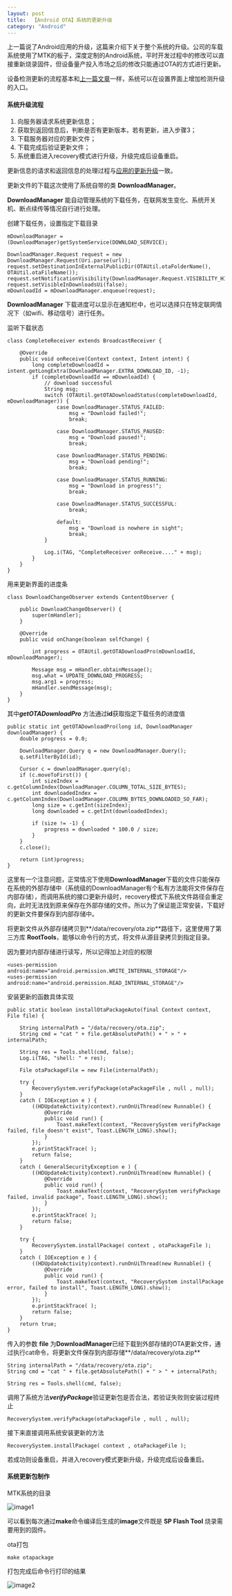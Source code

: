 ```yaml
---
layout: post
title:  【Android OTA】系统的更新升级
category: "Android"
---
```


上一篇说了Android应用的升级，这篇来介绍下关于整个系统的升级。公司的车载系统使用了MTK的板子，深度定制的Android系统，平时开发过程中的修改可以直接重新烧录固件，但设备量产投入市场之后的修改只能通过OTA的方式进行更新。

设备检测更新的流程基本和[上一篇文章](https://moshuqi.github.io/2017/04/22/Android-OTA-应用的更新升级/)一样，系统可以在设置界面上增加检测升级的入口。


#### 系统升级流程

1.	向服务器请求系统更新信息；
2.	获取到返回信息后，判断是否有更新版本，若有更新，进入步骤3；
3.	下载服务器对应的更新文件；
4.	下载完成后验证更新文件；
5.	系统重启进入recovery模式进行升级，升级完成后设备重启。

更新信息的请求和返回信息的处理过程与[应用的更新升级](https://moshuqi.github.io/2017/04/22/Android-OTA-应用的更新升级/)一致。

更新文件的下载这次使用了系统自带的类 **DownloadManager**。

**DownloadManager** 能自动管理系统的下载任务，在联网发生变化、系统开关机、断点续传等情况自行进行处理。

创建下载任务，设置指定下载目录

	mDownloadManager = (DownloadManager)getSystemService(DOWNLOAD_SERVICE);
	
	DownloadManager.Request request = new DownloadManager.Request(Uri.parse(url));
	request.setDestinationInExternalPublicDir(OTAUtil.otaFolderName(), OTAUtil.otaFileName());
	request.setNotificationVisibility(DownloadManager.Request.VISIBILITY_HIDDEN);
	request.setVisibleInDownloadsUi(false);
	mDownloadId = mDownloadManager.enqueue(request);
	
**DownloadManager** 下载进度可以显示在通知栏中，也可以选择只在特定联网情况下（如wifi、移动信号）进行任务。

监听下载状态

	class CompleteReceiver extends BroadcastReceiver {

		@Override
		public void onReceive(Context context, Intent intent) {
			long completeDownloadId = intent.getLongExtra(DownloadManager.EXTRA_DOWNLOAD_ID, -1);
			if (completeDownloadId == mDownloadId) {
				// download successful
				String msg;
				switch (OTAUtil.getOTADownloadStatus(completeDownloadId, mDownloadManager)) {
					case DownloadManager.STATUS_FAILED:
						msg = "Download failed!";
						break;

					case DownloadManager.STATUS_PAUSED:
						msg = "Download paused!";
						break;

					case DownloadManager.STATUS_PENDING:
						msg = "Download pending!";
						break;

					case DownloadManager.STATUS_RUNNING:
						msg = "Download in progress!";
						break;

					case DownloadManager.STATUS_SUCCESSFUL:
						break;

					default:
						msg = "Download is nowhere in sight";
						break;
				}

				Log.i(TAG, "CompleteReceiver onReceive...." + msg);
			}
		}
	}
	
用来更新界面的进度条
	
	class DownloadChangeObserver extends ContentObserver {

		public DownloadChangeObserver() {
			super(mHandler);
		}

		@Override
		public void onChange(boolean selfChange) {

			int progress = OTAUtil.getOTADownloadPro(mDownloadId, mDownloadManager);

			Message msg = mHandler.obtainMessage();
			msg.what = UPDATE_DOWNLOAD_PROGRESS;
			msg.arg1 = progress;
			mHandler.sendMessage(msg);
		}
	}
	
其中***getOTADownloadPro*** 方法通过**id**获取指定下载任务的进度值

	public static int getOTADownloadPro(long id, DownloadManager downloadManager) {
        double progress = 0.0;

        DownloadManager.Query q = new DownloadManager.Query();
        q.setFilterById(id);

        Cursor c = downloadManager.query(q);
        if (c.moveToFirst()) {
            int sizeIndex = c.getColumnIndex(DownloadManager.COLUMN_TOTAL_SIZE_BYTES);
            int downloadedIndex = c.getColumnIndex(DownloadManager.COLUMN_BYTES_DOWNLOADED_SO_FAR);
            long size = c.getInt(sizeIndex);
            long downloaded = c.getInt(downloadedIndex);

            if (size != -1) {
                progress = downloaded * 100.0 / size;
            }
        }
        c.close();

        return (int)progress;
    }
    
这里有一个注意问题，正常情况下使用**DownloadManager**下载的文件只能保存在系统的外部存储中（系统级的DownloadManager有个私有方法能将文件保存在内部存储），而调用系统的接口更新升级时，recovery模式下系统文件路径会重定向，此时无法找到原来保存在外部存储的文件。所以为了保证能正常安装，下载好的更新文件要保存到内部存储中。

将更新文件从外部存储拷贝到**/data/recovery/ota.zip**路径下，这里使用了第三方库 **RootTools**，能够以命令行的方式，将文件从源目录拷贝到指定目录。

因为要对内部存储进行读写，所以记得加上对应的权限

	<uses-permission android:name="android.permission.WRITE_INTERNAL_STORAGE"/>
    <uses-permission android:name="android.permission.READ_INTERNAL_STORAGE"/>
    
安装更新的函数具体实现

	public static boolean installOtaPackageAuto(final Context context, File file) {

        String internalPath = "/data/recovery/ota.zip";
        String cmd = "cat " + file.getAbsolutePath() + " > " + internalPath;

        String res = Tools.shell(cmd, false);
        Log.i(TAG, "shell: " + res);

        File otaPackageFile = new File(internalPath);

        try {
            RecoverySystem.verifyPackage(otaPackageFile , null , null);
        }
        catch ( IOException e ) {
            ((HDUpdateActivity)context).runOnUiThread(new Runnable() {
                @Override
                public void run() {
                    Toast.makeText(context, "RecoverySystem verifyPackage failed, file doesn't exist", Toast.LENGTH_LONG).show();
                }
            });
            e.printStackTrace( );
            return false;
        }
        catch ( GeneralSecurityException e ) {
            ((HDUpdateActivity)context).runOnUiThread(new Runnable() {
                @Override
                public void run() {
                    Toast.makeText(context, "RecoverySystem verifyPackage failed, invalid package", Toast.LENGTH_LONG).show();
                }
            });
            e.printStackTrace( );
            return false;
        }

        try {
            RecoverySystem.installPackage( context , otaPackageFile );
        }
        catch ( IOException e ) {
            ((HDUpdateActivity)context).runOnUiThread(new Runnable() {
                @Override
                public void run() {
                    Toast.makeText(context, "RecoverySystem installPackage error, failed to install", Toast.LENGTH_LONG).show();
                }
            });
            e.printStackTrace( );
            return false;
        }
        return true;
    }

传入的参数 **file** 为**DownloadManager**已经下载到外部存储的OTA更新文件，通过执行cat命令，将更新文件保存到内部存储**/data/recovery/ota.zip**

	String internalPath = "/data/recovery/ota.zip";
    String cmd = "cat " + file.getAbsolutePath() + " > " + internalPath;
    
	String res = Tools.shell(cmd, false);
	
调用了系统方法***verifyPackage***验证更新包是否合法，若验证失败则安装过程终止

	RecoverySystem.verifyPackage(otaPackageFile , null , null);
	
接下来直接调用系统安装更新的方法

	RecoverySystem.installPackage( context , otaPackageFile );
	
若成功则设备重启，并进入recovery模式更新升级，升级完成后设备重启。

#### 系统更新包制作

MTK系统的目录

![image1](/images/posts/OtaSystem/1.jpg)

可以看到每次通过**make**命令编译后生成的**image**文件既是 **SP Flash Tool** 烧录需要用到的固件。

ota打包

	make otapackage
	
打包完成后命令行打印的结果

![image2](/images/posts/OtaSystem/2.jpg)

